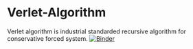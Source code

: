 # Verlet-Algorithm
Verlet algorithm is industrial standarded recursive algorithm for conservative forced system.
[![Binder](https://mybinder.org/badge_logo.svg)](https://mybinder.org/v2/gh/comphyorg/Verlet-Algorithm.git/master?filepath=%2FVerlet%20Algorithm%201.ipynb)
